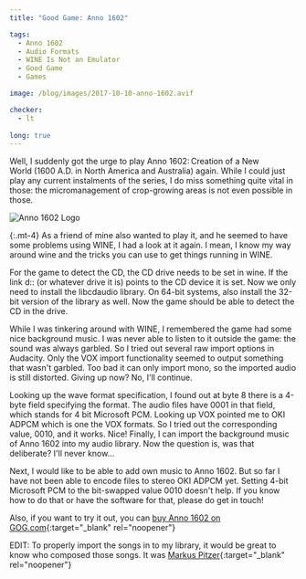 ```yaml
---
title: "Good Game: Anno 1602"

tags:
  - Anno 1602
  - Audio Formats
  - WINE Is Not an Emulator
  - Good Game
  - Games

image: /blog/images/2017-10-10-anno-1602.avif

checker:
  - lt
  
long: true
---
```


Well, I suddenly got the urge to play Anno&nbsp;1602:&thinsp;Creation of a New World&nbsp;(1600&nbsp;A.D. in North America and Australia) again.
While I could just play any current instalments of the series, I do miss something quite vital in those: the micromanagement of crop-growing areas is not even possible in those.

<picture>
  <source srcset="{{ '/blog/images/2017-10-10-anno-1602.avif' | prepend: site.static_url | absolute_url }}" type="image/avif">
  <source srcset="{{ '/blog/images/2017-10-10-anno-1602.webp' | prepend: site.static_url | absolute_url }}" type="image/webp">
  <img loading="lazy" src="{{ '/blog/images/2017-10-10-anno-1602.jpg' | prepend: site.static_url | absolute_url }}" alt="Anno 1602 Logo">
</picture>

{:.mt-4}
As a friend of mine also wanted to play it, and he seemed to have some problems using WINE, I had a look at it again.
I mean, I know my way around wine and the tricks you can use to get things running in WINE.

For the game to detect the CD, the CD drive needs to be set in wine.
If the link d:: (or whatever drive it is) points to the CD device it is set.
Now we only need to install the libcdaudio library.
On 64-bit systems, also install the 32-bit version of the library as well.
Now the game should be able to detect the CD in the drive.

While I was tinkering around with WINE, I remembered the game had some nice background music.
I was never able to listen to it outside the game: the sound was always garbled.
So I tried out several raw import options in Audacity.
Only the VOX import functionality seemed to output something that wasn't garbled.
Too bad it can only import mono, so the imported audio is still distorted.
Giving up now? No, I'll continue.

Looking up the wave format specification, I found out at byte 8 there is a 4-byte field specifying the format.
The audio files have 0001 in that field, which stands for 4 bit Microsoft PCM.
Looking up VOX pointed me to OKI ADPCM which is one the VOX formats.
So I tried out the corresponding value, 0010, and it works.
Nice! Finally, I can import the background music of Anno 1602 into my audio library.
Now the question is, was that deliberate?
I'll never know…

Next, I would like to be able to add own music to Anno 1602.
But so far I have not been able to encode files to stereo OKI ADPCM yet.
Setting 4-bit Microsoft PCM to the bit-swapped value 0010 doesn't help.
If you know how to do that or have the software for that, please do get in touch!

Also, if you want to try it out, you can [buy Anno 1602 on GOG.com](https://www.gog.com/game/anno_1602_ad){:target="_blank" rel="noopener"}

EDIT: To properly import the songs in to my library, it would be great to know who composed those songs. It was
[Markus Pitzer](https://www.youtube.com/watch?v=absZ-7hKpGY"){:target="_blank" rel="noopener"}
